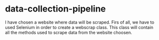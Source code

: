 # data-collection-pipeline

I have chosen a website where data will be scraped. Firs of all, we have to used Selenium in order to create a webscrap class. 
This class will contain all the methods used to scrape data from the website choosen.
